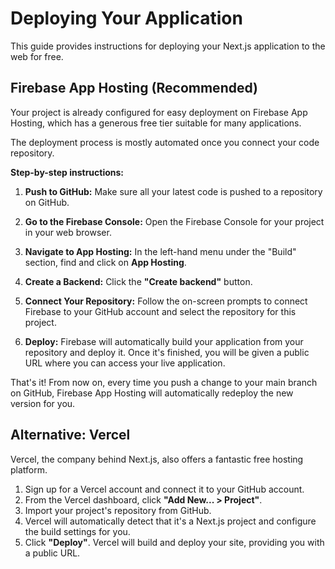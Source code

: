 # Deploying Your Application

This guide provides instructions for deploying your Next.js application to the web for free.

## Firebase App Hosting (Recommended)

Your project is already configured for easy deployment on Firebase App Hosting, which has a generous free tier suitable for many applications.

The deployment process is mostly automated once you connect your code repository.

**Step-by-step instructions:**

1.  **Push to GitHub:** Make sure all your latest code is pushed to a repository on GitHub.

2.  **Go to the Firebase Console:** Open the Firebase Console for your project in your web browser.

3.  **Navigate to App Hosting:** In the left-hand menu under the "Build" section, find and click on **App Hosting**.

4.  **Create a Backend:** Click the **"Create backend"** button.

5.  **Connect Your Repository:** Follow the on-screen prompts to connect Firebase to your GitHub account and select the repository for this project.

6.  **Deploy:** Firebase will automatically build your application from your repository and deploy it. Once it's finished, you will be given a public URL where you can access your live application.

That's it! From now on, every time you push a change to your main branch on GitHub, Firebase App Hosting will automatically redeploy the new version for you.

## Alternative: Vercel

Vercel, the company behind Next.js, also offers a fantastic free hosting platform.

1.  Sign up for a Vercel account and connect it to your GitHub account.
2.  From the Vercel dashboard, click **"Add New... > Project"**.
3.  Import your project's repository from GitHub.
4.  Vercel will automatically detect that it's a Next.js project and configure the build settings for you.
5.  Click **"Deploy"**. Vercel will build and deploy your site, providing you with a public URL.
